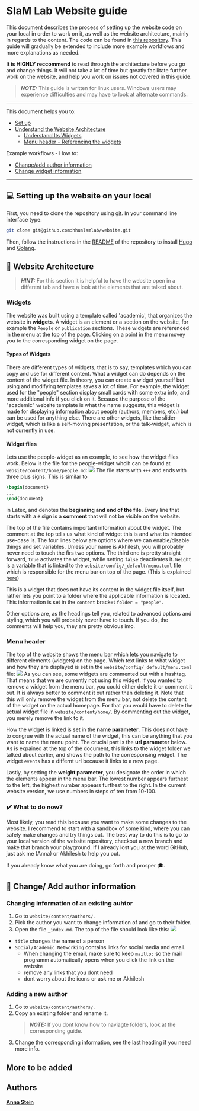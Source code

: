 # SlaM Lab Website guide
This document describes the process of setting up the website code on your local in order to work on it, as well as the website architecture, mainly in regards to the content. The code can be found in [this repository](https://github.com/hhuslamlab/website). This guide will gradually be extended to include more example workflows and more explanations as needed.  

**It is HIGHLY reccommend** to read through the architecture before you go and change things. It will not take a lot of time but greatly facilitate further work on the website, and help you work on issues not covered in this guide. 

> **_NOTE:_**  This guide is written for linux users. Windows users may experience difficulties and may have to look at alternate commands. 

---
This document helps you to:
- [Set up](#setting-up-the-website-on-your-local)
- [Understand the Website Architecture](#website-architecture) 
    - [Understand Its Widgets](#widgets) 
    - [Menu header - Referencing the widgets](#menu-header)

Example workflows - How to:
- [Change/add author information]() 
- [Change widget information]()
- ---

## :computer: Setting up the website on your local
First, you need to clone the repository using [git](https://git-scm.com/). In your command line interface type: 
```bash
git clone git@github.com:hhuslamlab/website.git
```
Then, follow the instructions in the [README](https://github.com/hhuslamlab/website) of the repository to install [Hugo](https://gohugo.io/) and [Golang](https://gohugo.io/).

## :european_castle: Website Architecture
> **_HINT:_**  For this section it is helpful to have the website open in a different tab and have a look at the elements that are talked about. 

###  Widgets
The website was built using a template called 'academic', that organizes the website in **widgets**. A widget is an element or a section on the website, for example the `People` or `publication` sections. These widgets are referenced in the menu at the top of the page. Clicking on a point in the menu movey you to the corresponding widget on the page. 

#### Types of Widgets 
There are different types of widgets, that is to say, templates which you can copy and use for different content. What a widget can do depends on the content of the widget file. In theory, you can create a widget yourself but using and modifying templates saves a lot of time. 
For example, the widget used for the "people" section display small cards with some extra info, and more additional info if you click on it. Because the purpose of the "academic" website template is what the name suggests, this widget is made for displaying information about people (authors, members, etc.) but can be used for anything else. 
There are other widgets, like the slider-widget, which is like a self-moving presentation, or the talk-widget, which is not currently in use. 

#### Widget files
Lets use the people-widget as an example, to see how the widget files work. Below is the file for the people-widget whcih can be found at `website/content/home/people.md`:
![](https://i.imgur.com/nrCscHE.png)
The file starts with `+++` and ends with three plus signs. This is similar to 
```latex
\begin{document}
...
\end{document}
```

in Latex, and denotes the **beginning and end of the file**. Every line that starts with a `#` sign is a **comment** that will not be visible on the website. 

The top of the file contains important information about the widget. The comment at the top tells us what kind of widget this is and what its intended use-case is. The four lines below are options where we can enable/disable things and set variables. Unless your name is Akhilesh, you will probably never need to touch the firs two options. The third one is pretty straight forward, `true` activates the widget, while setting `false` deactivates it. 
`Weight` is a variable that is linked to the `website/config/_default/menu.toml` file which is responsible for the menu bar on top of the page. (This is explained [here](#change/-add-author-information)) 

This is a widget that does not have its content in the widget file itself, but rather lets you point to a folder where the applicable information is located. This information is set in the `content` bracket `folder = "people"`.

Other options are, as the headings tell you, related to advanced options and styling, which you will probably never have to touch. If you do, the comments will help you, they are pretty obvious imo. 

### Menu header 
The top of the website shows the menu bar which lets you navigate to different elements (widgets) on the page. Which text links to what widget and how they are displayed is set in the `website/config/_default/menu.toml` file:
![](https://i.imgur.com/zydC5Jt.png)
As you can see, some widgets are commented out with a hashtag. That means that we are currently not using this widget. If you wanted to remove a widget from the menu bar, you could either delete it or comment it out. It is always better to comment it out rather than deleting it. Note that this will only remove the widget from the menu bar, not delete the content of the widget on the actual homepage. For that you would have to delete the actual widget file in `website/content/home/`. By commenting out the widget, you merely remove the link to it. 

How the widget is linked is set in the **name parameter**. This does not have to congrue with the actual name of the widget, this can be anything that you want to name the menu point. The crucial part is the **url parameter** below. As is expained at the top of the document, this links to the widget folder we talked about earlier, and shows the path to the corresponsing widget. The widget `events` has a differnt url because it links to a new page. 

Lastly, by setting the **weight parameter**, you designate the order in which the elements appear in the menu bar. The lowest number appears furthest to the left, the highest number appears furthest to the right. In the current website version, we use numbers in steps of ten from 10-100.

### :heavy_check_mark: What to do now?
Most likely, you read this because you want to make some changes to the website. I recommend to start with a sandbox of some kind, where you can safely make changes and try things out. The best way to do this is to go to your local version of the website repository, checkout a new branch and make that branch your playground. If I already lost you at the word GitHub, just ask me (Anna) or Akhilesh to help you out. 

If you already know what you are doing, go forth and prosper :mortar_board:.


## :bust_in_silhouette: Change/ Add author information
### Changing information of an existing auhtor
1. Go to `website/content/authors/`.
2. Pick the author you want to change information of and go to their folder. 
3. Open the file `_index.md`. 
The top of the file should look like this: 
![](https://i.imgur.com/c2bPvzk.png)

- `title` changes the name of a person
- `Social/Academic Networking` contains links for social media and email. 
    - When changing the email, make sure to keep `mailto:` so the mail programm automatically opens when you click the link on the website
    - remove any links that you dont need
    - dont worry about the icons or ask me or Akhilesh

### Adding a new author
1. Go to `website/content/authors/`.
2. Copy an existing folder and rename it. 
    > **_NOTE:_** If you dont know how to naviagte folders, look at the corresponding guide. 
3. Change the corresponding information, see the last heading if you need more info. 

## More to be added

## Authors
[**Anna Stein**](https://slam.phil.hhu.de/authors/anna)
